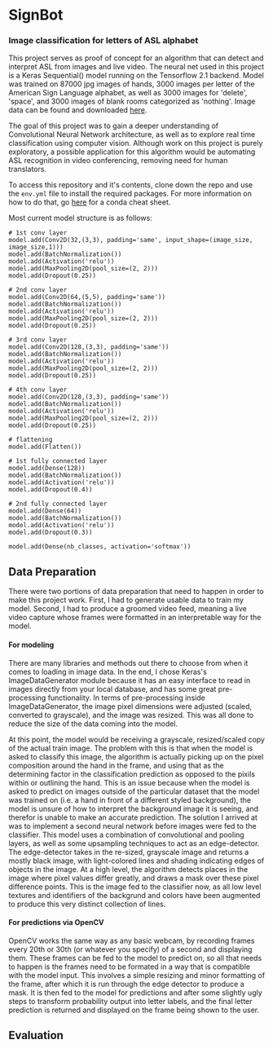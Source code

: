 # SignBot
### Image classification for letters of ASL alphabet

This project serves as proof of concept for an algorithm that can detect and interpret ASL from images and live video.  The neural net used in this project is a Keras Sequential() model running on the Tensorflow 2.1 backend.  Model was trained on 87000 jpg images of hands, 3000 images per letter of the American Sign Language alphabet, as well as 3000 images for 'delete', 'space', and 3000 images of blank rooms categorized as 'nothing'.  Image data can be found and downloaded [here](https://www.kaggle.com/grassknoted/asl-alphabet).  

The goal of this project was to gain a deeper understanding of Convolutional Neural Network architecture, as well as to explore real time classification using computer vision.  Although work on this project is purely exploratory, a possible application for this algorithm would be automating ASL recognition in video conferencing, removing need for human translators.

To access this repository and it's contents, clone down the repo and use the `env.yml` file to install the required packages.  For more information on how to do that, go [here](https://docs.conda.io/projects/conda/en/latest/user-guide/tasks/manage-environments.html#creating-an-environment-from-an-environment-yml-file) for a conda cheat sheet.

Most current model structure is as follows:
```
# 1st conv layer
model.add(Conv2D(32,(3,3), padding='same', input_shape=(image_size, image_size,1)))
model.add(BatchNormalization())
model.add(Activation('relu'))
model.add(MaxPooling2D(pool_size=(2, 2)))
model.add(Dropout(0.25))

# 2nd conv layer
model.add(Conv2D(64,(5,5), padding='same'))
model.add(BatchNormalization())
model.add(Activation('relu'))
model.add(MaxPooling2D(pool_size=(2, 2)))
model.add(Dropout(0.25))

# 3rd conv layer
model.add(Conv2D(128,(3,3), padding='same'))
model.add(BatchNormalization())
model.add(Activation('relu'))
model.add(MaxPooling2D(pool_size=(2, 2)))
model.add(Dropout(0.25))

# 4th conv layer
model.add(Conv2D(128,(3,3), padding='same'))
model.add(BatchNormalization())
model.add(Activation('relu'))
model.add(MaxPooling2D(pool_size=(2, 2)))
model.add(Dropout(0.25))

# flattening
model.add(Flatten())

# 1st fully connected layer
model.add(Dense(128))
model.add(BatchNormalization())
model.add(Activation('relu'))
model.add(Dropout(0.4))

# 2nd fully connected layer
model.add(Dense(64))
model.add(BatchNormalization())
model.add(Activation('relu'))
model.add(Dropout(0.3))

model.add(Dense(nb_classes, activation='softmax'))
```

## Data Preparation
There were two portions of data preparation that need to happen in order to make this project work.  First, I had to generate usable data to train my model.  Second, I had to produce a groomed video feed, meaning a live video capture whose frames were formatted in an interpretable way for the model.
#### For modeling
There are many libraries and methods out there to choose from when it comes to loading in image data. In the end, I chose Keras's ImageDataGenerator module because it has an easy interface to read in images directly from your local database, and has some great pre-processing functionality.  In terms of pre-processing inside ImageDataGenerator, the image pixel dimensions were adjusted (scaled, converted to grayscale), and the image was resized.  This was all done to reduce the size of the data coming into the model.

At this point, the model would be receiving a grayscale, resized/scaled copy of the actual train image.  The problem with this is that when the model is asked to classify this image, the algorithm is actually picking up on the pixel composition around the hand in the frame, and using that as the determining factor in the classification prediction as opposed to the pixils within or outlining the hand.  This is an issue because when the model is asked to predict on images outside of the particular dataset that the model was trained on (i.e. a hand in front of a different styled background), the model is unsure of how to interpret the background image it is seeing, and therefor is unable to make an accurate prediction.  The solution I arrived at was to implement a second neural network before images were fed to the classifier.  This model uses a combination of convolutional and pooling layers, as well as some upsampling techniques to act as an edge-detector.  The edge-detector takes in the re-sized, grayscale image and returns a mostly black image, with light-colored lines and shading indicating edges of objects in the image.  At a high level, the algorithm detects places in the image where pixel values differ greatly, and draws a mask over these pixel difference points.  This is the image fed to the classifier now, as all low level textures and identifiers of the backgrund and colors have been augmented to produce this very distinct collection of lines.
#### For predictions via OpenCV 
OpenCV works the same way as any basic webcam, by recording frames every 20th or 30th (or whatever you specify) of a second and displaying them. These frames can be fed to the model to predict on, so all that needs to happen is the frames need to be formated in a way that is compatible with the model input.  This involves a simple resizing and minor formatting of the frame, after which it is run through the edge detector to produce a mask.  It is then fed to the model for predictions and after some slightly ugly steps to transform probability output into letter labels, and the final letter prediction is returned and displayed on the frame being shown to the user.

## Evaluation